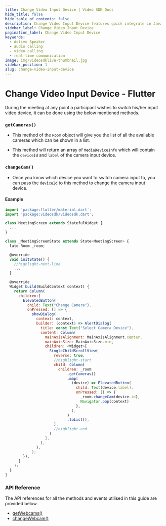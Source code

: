 ```yaml
---
title: Change Video Input Device | Video SDK Docs
hide_title: false
hide_table_of_contents: false
description: Change Video Input Device features quick integrate in Javascript, React JS, Android, IOS, React Native, Flutter with Video SDK to add live video & audio conferencing to your applications.
sidebar_label: Change Video Input Device
pagination_label: Change Video Input Device
keywords:
  - Active Speaker
  - audio calling
  - video calling
  - real-time communication
image: img/videosdklive-thumbnail.jpg
sidebar_position: 1
slug: change-video-input-device
---
```


# Change Video Input Device - Flutter

During the meeting at any point a participant wishes to switch his/her input video device, it can be done using the below mentioned methods.

### `getCameras()`

- This method of the `Room` object will give you the list of all the available cameras which can be shown in a list.

- This method will return an array of `MediaDeviceInfo` which will contain the `deviceId` and `label` of the camera input device.

### `changeCam()`

- Once you know which device you want to switch camera input to, you can pass the `deviceId` to this method to change the camera input device.

#### Example

```js
import 'package:flutter/material.dart';
import 'package:videosdk/videosdk.dart';

class MeetingScreen extends StatefulWidget {
  ...
}

class _MeetingScreenState extends State<MeetingScreen> {
  late Room _room;

  @override
  void initState() {
    //highlight-next-line
    ...
  }

  @override
  Widget build(BuildContext context) {
    return Column(
      children:[
        ElevatedButton(
          child: Text("Change Camera"),
          onPressed: () => {
            showDialog(
              context: context,
              builder: (context) => AlertDialog(
                title: const Text("Select Camera Device"),
                content: Column(
                  mainAxisAlignment: MainAxisAlignment.center,
                  mainAxisSize: MainAxisSize.min,
                  children: <Widget>[
                    SingleChildScrollView(
                      reverse: true,
                      //highlight-start
                      child: Column(
                        children: _room
                            .getCameras()
                            .map(
                              (device) => ElevatedButton(
                                child: Text(device.label),
                                onPressed: () => {
                                  _room.changeCam(device.id),
                                  Navigator.pop(context)
                                },
                              ),
                            )
                            .toList(),
                      ),
                      //highlight-end
                    )
                  ],
                ),
              ),
            );
        }),
      ]
    );
  }
}
```

### API Reference

The API references for all the methods and events utilised in this guide are provided below.

- [getWebcams()](/react-native/api/sdk-reference/use-meeting/methods#getwebcams)
- [changeWebcam()](/react-native/api/sdk-reference/use-meeting/methods#changewebcam)
